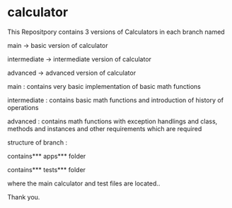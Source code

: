 # calculator

This Repositpory contains 3 versions of Calculators in each branch named

main -> basic version of calculator

intermediate -> intermediate version of calculator

advanced -> advanced version of calculator

main : contains very basic implementation of basic math functions

intermediate : contains basic math functions and introduction of history of operations

advanced : contains math functions with exception handlings and class, methods and instances and other requirements which are required

structure of branch :

contains*** apps*** folder 

contains*** tests*** folder

where the main calculator and test files are located..

Thank you.
